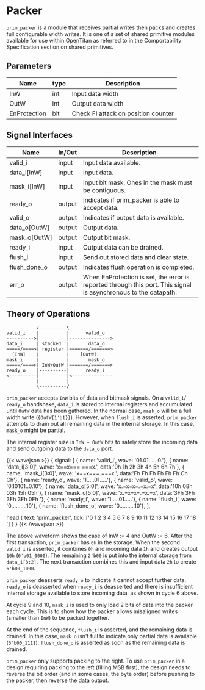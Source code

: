 # Packer

`prim_packer` is a module that receives partial writes then packs and creates
full configurable width writes. It is one of a set of shared primitive modules
available for use within OpenTitan as referred to in the Comportability
Specification section on shared primitives.

## Parameters

Name         | type | Description
-------------|------|-------------------------------------
InW          | int  | Input data width
OutW         | int  | Output data width
EnProtection | bit  | Check FI attack on position counter

## Signal Interfaces

Name         | In/Out | Description
-------------|--------|-------------
valid_i      | input  | Input data available.
data_i[InW]  | input  | Input data.
mask_i[InW]  | input  | Input bit mask. Ones in the mask must be contiguous.
ready_o      | output | Indicates if prim_packer is able to accept data.
valid_o      | output | Indicates if output data is available.
data_o[OutW] | output | Output data.
mask_o[OutW] | output | Output bit mask.
ready_i      | input  | Output data can be drained.
flush_i      | input  | Send out stored data and clear state.
flush_done_o | output | Indicates flush operation is completed.
err_o        | output | When EnProtection is set, the error is reported through this port. This signal is asynchronous to the datapath.

## Theory of Operations

```code
           /----------\
valid_i    |          |      valid_o
---------->|          |--------------->
data_i     | stacked  |       data_o
=====/====>| register |=======/=======>
  [InW]    |          |    [OutW]
mask_i     |          |       mask_o
=====/====>| InW+OutW |=======/=======>
ready_o    |----------|      ready_i
<----------|          |<---------------
           |          |
           \----------/
```

`prim_packer` accepts `InW` bits of data and bitmask signals. On a `valid_i`/
`ready_o` handshake, `data_i` is stored to internal registers and accumulated
until `OutW` data has been gathered. In the normal case, `mask_o` will be a
full width write (`{OutW{1'b1}}`). However, when `flush_i` is asserted,
`prim_packer` attempts to drain out all remaining data in the internal
storage. In this case, `mask_o` might be partial.

The internal register size is `InW + OutW` bits to safely store the incoming
data and send outgoing data to the `data_o` port.


{{< wavejson >}}
{ signal: [
  { name: 'valid_i',      wave: '01.01......0.'},
  { name: 'data_i[3:0]',  wave: 'x==x===.===x.', data:'0h 1h 2h 3h 4h 5h 6h 7h'},
  { name: 'mask_i[3:0]',  wave: 'x==x===.===x.', data:'Fh Fh Fh Fh Fh Fh Ch Ch'},
  { name: 'ready_o',      wave: '1.....01.....'},
  { name: 'valid_o',      wave: '0.10101..0.10'},
  { name: 'data_o[5:0]',  wave: 'x.=x=x=.=x.=x', data:'10h 08h 03h 15h 05h'},
  { name: 'mask_o[5:0]',  wave: 'x.=x=x=.=x.=x', data:'3Fh 3Fh 3Fh 3Fh 0Fh '},
  { name: 'ready_i',      wave: '1.....01.....'},
  { name: 'flush_i',      wave: '0..........10'},
  { name: 'flush_done_o', wave: '0..........10'},
  ],

  head:{
    text: 'prim_packer',
    tick: ['0 1 2 3 4 5 6 7 8 9 10 11 12 13 14 15 16 17 18    ']
  }
}
{{< /wavejson >}}

The above waveform shows the case of InW := 4 and OutW := 6. After the first
transaction, `prim_packer` has `0h` in the storage. When the second `valid_i`
is asserted, it combines `0h` and incoming data `1h` and creates output `10h`
(`6'b01_0000`). The remaining `2'b00` is put into the internal storage from
`data_i[3:2]`. The next transaction combines this and input data `2h` to create
`6'b00_1000`.

`prim_packer` deasserts `ready_o` to indicate it cannot accept further data.
`ready_o` is deasserted when `ready_i` is deasserted and there is insufficient
internal storage available to store incoming data, as shown in cycle 6 above.

At cycle 9 and 10, `mask_i` is used to only load 2 bits of data into the packer
each cycle. This is to show how the packer allows misaligned writes (smaller
than `InW`) to be packed together.

At the end of the sequence, `flush_i` is asserted, and the remaining data is
drained. In this case, `mask_o` isn't full to indicate only partial data is
available (`6'b00_1111`). `flush_done_o` is asserted as soon as the remaining
data is drained.

`prim_packer` only supports packing to the right. To use `prim_packer` in a
design requiring packing to the left (filling MSB first), the design needs to
reverse the bit order (and in some cases, the byte order) before pushing to the
packer, then reverse the data output.
